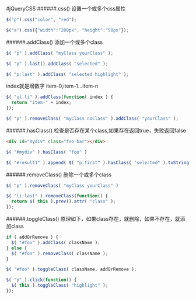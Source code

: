 #jQueryCSS
######.css()
设置一个或多个css属性
```js
$("p").css("color", "red");
```
```js
$("a").css({"width":"200px", "height":"50px"});
```
######.addClass()
添加一个或多个class
```js
$( "p" ).addClass( "myClass yourClass" );
```
```js
$( "p" ).last().addClass( "selected" );
```
```js
$( "p:last" ).addClass( "selected highlight" );
```
index就是增数字 item-0,item-1...item-n
```js
$( "ul li" ).addClass(function( index ) {
  return "item-" + index;
});
```
```js
$( "p" ).removeClass( "myClass noClass" ).addClass( "yourClass" );
```
######.hasClass()
检查是否存在某个class,如果存在返回true，失败返回false
```html
<div id="mydiv" class="foo bar"></div>
```
```js
$( "#mydiv" ).hasClass( "foo" )
```
```js
$( "#result1" ).append( $( "p:first" ).hasClass( "selected" ).toString() );
```
######.removeClass()
删除一个或多个class
```js
$( "p" ).removeClass( "myClass yourClass" )
```
```js
$( "li:last" ).removeClass(function() {
  return $( this ).prev().attr( "class" );
});
```
######.toggleClass()
原理如下，如果class存在，就删除，如果不存在，就添加class
```js
if ( addOrRemove ) {
  $( "#foo" ).addClass( className );
} else {
  $( "#foo" ).removeClass( className );
}
```
```js
$( "#foo" ).toggleClass( className, addOrRemove );
```
```js
$( "p" ).click(function() {
  $( this ).toggleClass( "highlight" );
});
```



